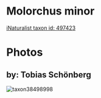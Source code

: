 
Molorchus minor
===============
  
[iNaturalist taxon id: 497423](https://www.inaturalist.org/taxa/497423)
# Photos

## by: Tobias Schönberg
  
![taxon38498998](https://inaturalist-open-data.s3.amazonaws.com/photos/42007228/medium.jpeg)